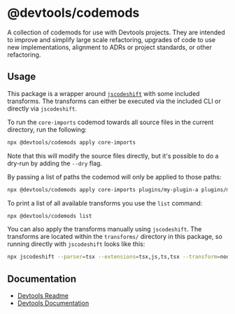 # @devtools/codemods

A collection of codemods for use with Devtools projects. They are intended to improve and simplify large scale refactoring, upgrades of code to use new implementations, alignment to ADRs or project standards, or other refactoring.

## Usage

This package is a wrapper around [`jscodeshift`](https://github.com/facebook/jscodeshift) with some included transforms. The transforms can either be executed via the included CLI or directly via `jscodeshift`.

To run the `core-imports` codemod towards all source files in the current directory, run the following:

```sh
npx @devtools/codemods apply core-imports
```

Note that this will modify the source files directly, but it's possible to do a dry-run by adding the `--dry` flag.

By passing a list of paths the codemod will only be applied to those paths:

```sh
npx @devtools/codemods apply core-imports plugins/my-plugin-a plugins/my-plugin-b
```

To print a list of all available transforms you use the `list` command:

```sh
npx @devtools/codemods list
```

You can also apply the transforms manually using `jscodeshift`. The transforms are located within the `transforms/` directory in this package, so running directly with `jscodeshift` looks like this:

```sh
npx jscodeshift --parser=tsx --extensions=tsx,js,ts,tsx --transform=node_modules/@devtools/codemods/transforms/core-imports.js .
```

## Documentation

- [Devtools Readme](https://github.com/khulnasoft/devtools/blob/master/README.md)
- [Devtools Documentation](https://devtools.khulnasoft.com/docs)
